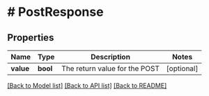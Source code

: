 # # PostResponse

## Properties

Name | Type | Description | Notes
------------ | ------------- | ------------- | -------------
**value** | **bool** | The return value for the POST | [optional]

[[Back to Model list]](../../README.md#models) [[Back to API list]](../../README.md#endpoints) [[Back to README]](../../README.md)
